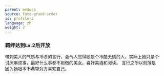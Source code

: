 ```yaml
---
parent: medusa
source: fate-grand-order
id: profile-2
language: zh
weight: 2
---
```


### 羁绊达到Lv.2后开放

带刺美人的气质与冷漠的言行，会令人觉得她是个冷酷无情的人，实际上她只是个讨厌麻烦事，最好什么事都不用做的美女。喜好美酒和阅读。
言行之所以刻薄是因为她根本不希望对方喜欢自己。
